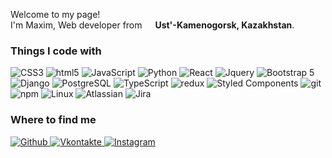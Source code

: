 <!--- 
- 👋 Hi, I’m Maxim Sinelnikov
- 👀 I’m interested in web development
- 🌱 My current stack:
- HTML, CSS, JavaScript
- Frontend: React.JS, Redux
- Backend: Django 3, DRF, PostgreSQL
- 📫 How to reach me ...
--->
<p>Welcome to my page! </br> I'm Maxim, Web developer from <img src="https://image.flaticon.com/icons/png/512/630/630685.png" width="13"/> <b>Ust'-Kamenogorsk, Kazakhstan</b>. </p>
<h3>Things I code with</h3>
<p>
  <img alt="CSS3" src="https://img.shields.io/badge/-CSS-007dfb?style=flat-square&logo=css3&logoColor=white" />
  <img alt="html5" src="https://img.shields.io/badge/-HTML5-E34F26?style=flat-square&logo=html5&logoColor=white" />
  <img alt="JavaScript" src="https://img.shields.io/badge/-JavaScript-f1da0b?style=flat-square&logo=javascript&logoColor=black" />
  <img alt="Python" src="https://img.shields.io/badge/-Python-3f842b?style=flat-square&logo=python&logoColor=white" />
  <img alt="React" src="https://img.shields.io/badge/-React-45b8d8?style=flat-square&logo=react&logoColor=white" />
  <img alt="Jquery" src="https://img.shields.io/badge/-Jquery-006aa9?style=flat-square&logo=jquery&logoColor=white" />
  <img alt="Bootstrap 5" src="https://img.shields.io/badge/-Bootstrap%205-6800a9?style=flat-square&logo=bootstrap&logoColor=white" />
  <img alt="Django" src="https://img.shields.io/badge/-Django-2b2b84?style=flat-square&logo=django&logoColor=white" />
  <img alt="PostgreSQL" src="https://img.shields.io/badge/-PostgreSQL-1960a7?style=flat-square&logo=postgresql&logoColor=white" />
  <img alt="TypeScript" src="https://img.shields.io/badge/-TypeScript-007ACC?style=flat-square&logo=typescript&logoColor=white" />
  <img alt="redux" src="https://img.shields.io/badge/-Redux-764ABC?style=flat-square&logo=redux&logoColor=white" />
  <img alt="Styled Components" src="https://img.shields.io/badge/-Styled_Components-db7092?style=flat-square&logo=styled-components&logoColor=white" />
  <img alt="git" src="https://img.shields.io/badge/-Git-F05032?style=flat-square&logo=git&logoColor=white" />
  <img alt="npm" src="https://img.shields.io/badge/-NPM-CB3837?style=flat-square&logo=npm&logoColor=white" />
  <img alt="Linux" src="https://img.shields.io/badge/-Linux-000000?style=flat-square&logo=linux&logoColor=white" />
  <img alt="Atlassian" src="https://img.shields.io/badge/-Atlassian-0183d0?style=flat-square&logo=atlassian&logoColor=white" />
  <img alt="Jira" src="https://img.shields.io/badge/-Jira-28a719?style=flat-square&logo=jira&logoColor=white" />
</p>
<h3>Where to find me</h3>
<p>
  <a href="https://github.com/sinelnikov-web" target="_blank">
    <img alt="Github" src="https://img.shields.io/badge/GitHub-%2312100E.svg?&style=for-the-badge&logo=Github&logoColor=white" />
  </a> 
  <a href="https://vk.com/sinelnikov_web" target="_blank">
    <img alt="Vkontakte" src="https://img.shields.io/badge/%D0%92%D0%BA%D0%BE%D0%BD%D1%82%D0%B0%D0%BA%D1%82%D0%B5-%231DA1F2.svg?&style=for-the-badge&logo=vk&logoColor=white" />
  </a> 
  <!---
  <a href="https://www.linkedin.com/in/thomas-guibert" target="_blank">
    <img alt="LinkedIn" src="https://img.shields.io/badge/linkedin-%230077B5.svg?&style=for-the-badge&logo=linkedin&logoColor=white" />
  </a> 
--->
  <a href="https://instagram.com/sinelnikov.web" target="_blank">
    <img alt="Instagram" src="https://img.shields.io/badge/instagram-e607b7.svg?&style=for-the-badge&logo=instagram&logoColor=white" />
  </a>
</p>
<!---
sinelnikov-web/sinelnikov-web is a ✨ special ✨ repository because its `README.md` (this file) appears on your GitHub profile.
You can click the Preview link to take a look at your changes.
--->
